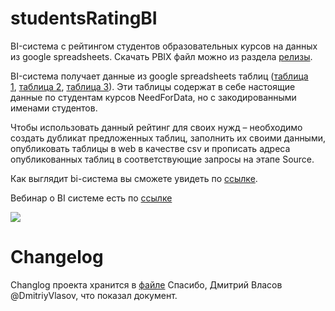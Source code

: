 # studentsRatingBI

BI-система с рейтингом студентов образовательных курсов на данных из google spreadsheets. Скачать PBIX файл можно из раздела [релизы](https://github.com/maxim-uvarov/studentsRatingBI/releases/latest).

BI-система получает данные из google spreadsheets таблиц ([таблица 1](https://docs.google.com/spreadsheets/d/1grd7YHAI6kwQPUYaJMogufg-p1elc0jEXvwMlfhtFus/edit?usp=sharing), [таблица 2](https://docs.google.com/spreadsheets/d/120N-dnTIQrJbyn5yVYpd7KICv-mhygup_BzrJJBDtQ0/edit?usp=sharing), [таблица 3](https://docs.google.com/spreadsheets/d/1gEB0DLB592p-vLFQK1I5lvoRW5Uo8sGgMAw0mro58eo/edit?usp=sharing)). Эти таблицы содержат в себе настоящие данные по студентам курсов NeedForData, но с закодированными именами студентов.

Чтобы использовать данный рейтинг для своих нужд – необходимо создать дубликат предложенных таблиц, заполнить их своими данными, опубликовать таблицы в web в качестве csv и прописать адреса опубликованных таблиц в соответствующие запросы на этапе Source.

Как выглядит bi-система вы сможете увидеть по [ссылке](https://app.powerbi.com/view?r=eyJrIjoiMTIxNWZlZDAtZGNmNS00ZTk3LThhNjEtYTJkMmRlY2Y3ODc0IiwidCI6Ijg0MGM1ZDE3LTA2ZjUtNDVlMC1iOTYyLWNjOTE1Zjg1NWU4MyIsImMiOjl9).

Вебинар о BI cистеме есть по [ссылке](https://www.youtube.com/watch?v=xPRTk0gdJLQ)

[![](https://content.screencast.com/media/5ffa6f9e-fcb7-4845-8db3-6e5e519fe9d4_9d700cb2-87df-433c-8403-c813c6a51c87_static_0_0_2018-03-29_01-24-17.png)](https://www.youtube.com/watch?v=xPRTk0gdJLQ)

# Changelog

Changlog проекта хранится в [файле](https://github.com/needfordata/studentsRatingBI)
Спасибо, Дмитрий Власов @DmitriyVlasov, что показал документ. 
